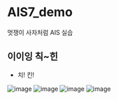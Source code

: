 # AIS7_demo
멋쟁이 사자처럼 AIS 실습


## 이이잉 칙~힌


* 치! 킨!

![image](https://user-images.githubusercontent.com/112333986/196315378-7e24ec83-24d4-4231-a164-36df3a9fbb71.png)
![image](https://user-images.githubusercontent.com/112333986/196315001-e94118ad-a693-44db-ac72-21d984d2a1c3.png)
![image](https://user-images.githubusercontent.com/112333986/196315247-9ce18a31-6936-4796-8c8d-dfb43b733e02.png)
![image](https://user-images.githubusercontent.com/112333986/196315285-ebcee649-1d63-4582-b881-564cfb081096.png)
